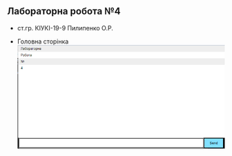 ## Лабораторна робота №4
- ст.гр. КІУКІ-19-9 Пилипенко О.Р.

- Головна сторінка
![Image alt](https://github.com/OleksiiPylypenk0/4LB_Web_Pylypenko/blob/master/Screen1.png)
